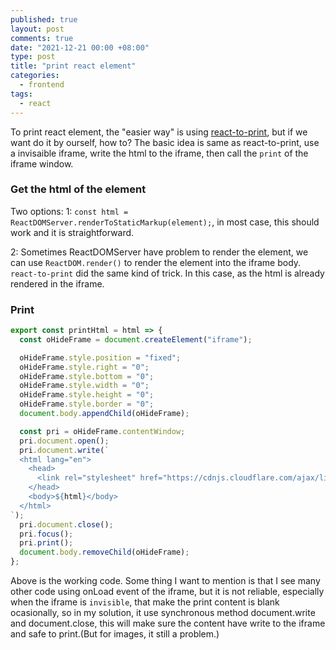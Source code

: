 ```yaml
---
published: true
layout: post
comments: true
date: "2021-12-21 00:00 +08:00"
type: post
title: "print react element"
categories:
  - frontend
tags:
  - react
---
```

To print react element, the "easier way" is using [react-to-print](https://github.com/gregnb/react-to-print), but if we want do it by ourself, how to?
The basic idea is same as react-to-print, use a invisaible iframe, write the html to the iframe, then call the `print` of the iframe window.

### Get the html of the element
Two options:
1: `const html = ReactDOMServer.renderToStaticMarkup(element);`, in most case, this should work and it is straightforward.

2: Sometimes ReactDOMServer have problem to render the element, we can use `ReactDOM.render()` to render the element into the iframe body. `react-to-print` did the same kind of trick. In this case, as the html is already rendered in the iframe.

### Print
```javascript
export const printHtml = html => {
  const oHideFrame = document.createElement("iframe");

  oHideFrame.style.position = "fixed";
  oHideFrame.style.right = "0";
  oHideFrame.style.bottom = "0";
  oHideFrame.style.width = "0";
  oHideFrame.style.height = "0";
  oHideFrame.style.border = "0";
  document.body.appendChild(oHideFrame);

  const pri = oHideFrame.contentWindow;
  pri.document.open();
  pri.document.write(`
  <html lang="en">
    <head>
      <link rel="stylesheet" href="https://cdnjs.cloudflare.com/ajax/libs/semantic-ui/2.4.1/semantic.min.css" />
    </head>
    <body>${html}</body>
  </html>
`);
  pri.document.close();
  pri.focus();
  pri.print();
  document.body.removeChild(oHideFrame);
};
```
Above is the working code. Some thing I want to mention is that I see many other code using onLoad event of the iframe, but it is not reliable, especially when the iframe is `invisible`, that make the print content is blank ocasionally, so in my solution, it use synchronous method document.write and document.close, this will make sure the content have write to the iframe and safe to print.(But for images, it still a problem.) 
